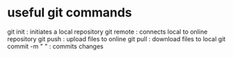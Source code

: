 # useful git commands

git init : initiates a local repository
git remote : connects local to online repository
git push : upload files to online
git pull : download files to local
git commit -m " " : commits changes

